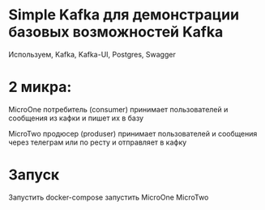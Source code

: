 # Simple Kafka для демонстрации базовых возможностей Kafka

Используем, Kafka, Kafka-UI, Postgres, Swagger

# 2 микра:
MicroOne потребитель (consumer)
принимает пользователей и сообщения из кафки и пишет их в базу

MicroTwo продюсер (produser)
принимает пользователей и сообщения через телеграм или по ресту и отправляет в кафку

# Запуск
Запустить docker-compose запустить MicroOne MicroTwo
